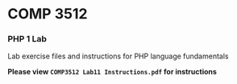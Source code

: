 # COMP 3512
### PHP 1 Lab 
Lab exercise files and instructions for PHP language fundamentals 

**Please view `COMP3512 Lab11 Instructions.pdf` for instructions**

  
